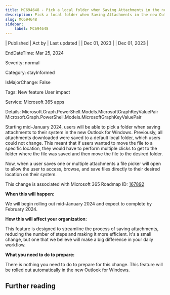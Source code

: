 ```yaml
---
title: MC694648 - Pick a local folder when Saving Attachments in the new Outlook for Windows
description: Pick a local folder when Saving Attachments in the new Outlook for Windows
slug: MC694648
sidebar:
    label: MC694648
---
```


| Published | Act by | Last updated |
| Dec 01, 2023 |  | Dec 01, 2023 |

EndDateTime: Mar 25, 2024

Severity: normal

Category: stayInformed

IsMajorChange: False

Tags: New feature User impact

Service: Microsoft 365 apps

Details: Microsoft.Graph.PowerShell.Models.MicrosoftGraphKeyValuePair Microsoft.Graph.PowerShell.Models.MicrosoftGraphKeyValuePair

<p style="">Starting mid-January 2024, users will be able to pick a folder when saving attachments to their system in the new Outlook for Windows. Previously, all attachments downloaded were saved to a default local folder, which users could not change. This meant that if users wanted to move the file to a specific location, they would have to perform multiple clicks to get to the folder where the file was saved and then move the file to the desired folder.
<br></p><p style="">
</p><p>Now, when a user saves one or multiple attachments a file picker will open to allow the user to access, browse, and save files directly to their desired location on their system.</p><p>This change is associated with Microsoft 365 Roadmap ID: <a href="https://www.microsoft.com/microsoft-365/roadmap?rtc=1%26filters=&amp;searchterms=167892" target="_blank">167892</a></p><p><b>When this will happen:</b><br></p><p>
</p><p>We will begin rolling out mid-January 2024 and expect to complete by February 2024.<br></p><p><b>How this will affect your organization:</b><br></p><p>This feature is designed to streamline the process of saving attachments, reducing the number of steps and making it more efficient. It's a small change, but one that we believe will make a big difference in your daily workflow.<br></p><p><b>What you need to do to prepare:</b><br></p><p>There is nothing you need to do to prepare for this change. This feature will be rolled out automatically in the new Outlook for Windows.</p>

## Further reading
